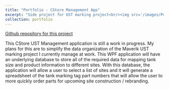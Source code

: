 ```yaml
---
title: "Portfolio - CStore Management App"
excerpt: "Side project for UST marking project<br/><img src='/images/Portfolio3.jpg'>"
collection: portfolio
---
```


[Github repository for this project](https://github.com/Sink07D3/CStoreManagementApp)

This CStore UST Management application is still a work in progress. My plans for this are to simplify the data organization of the Maverik UST marking project I currently manage at work. This WPF application will have an underlying database to store all of the required data for mapping tank size and product information to different sites. With this database, the application will allow a user to select a list of sites and it will generate a spreadsheet of the tank marking tag part numbers that will allow the user to more quickly order parts for upcoming site construction / rebranding.
